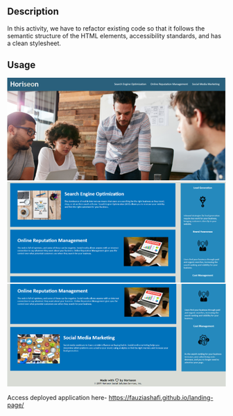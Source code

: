 
# <landing-page>

## Description

In this activity, we have to refactor existing code so that it follows the semantic structure of the HTML elements, accessibility standards, and has a clean stylesheet.

## Usage

<img src= "assets/images/Screenshot-1.png">
<img src= "assets/images/Screenshot-2.png">
<img src= "assets/images/Screenshot-3.png">

   
   


Access deployed application here- https://fauziashafi.github.io/landing-page/
